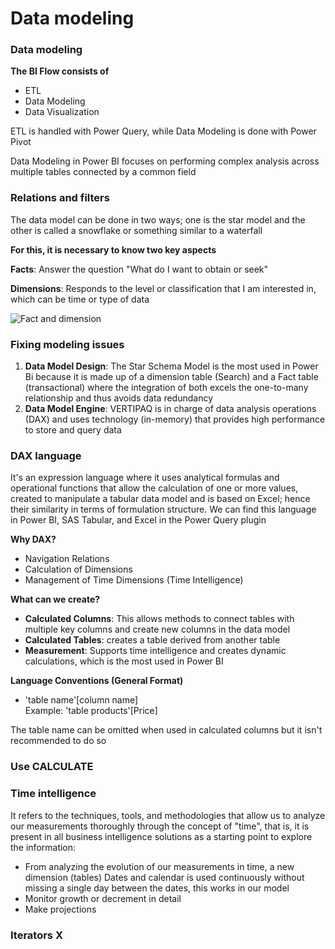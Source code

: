 # Data modeling

### Data modeling

**The BI Flow consists of**

* ETL
* Data Modeling
* Data Visualization

ETL is handled with Power Query, while Data Modeling is done with Power Pivot

Data Modeling in Power BI focuses on performing complex analysis across multiple tables connected by a common field

### Relations and filters

The data model can be done in two ways; one is the star model and the other is called a snowflake or something similar to a waterfall

**For this, it is necessary to know two key aspects**

**Facts**: Answer the question "What do I want to obtain or seek"

**Dimensions**: Responds to the level or classification that I am interested in, which can be time or type of data

![Fact and dimension](https://i.imgur.com/gTFNcvu.png)

### Fixing modeling issues

1. **Data Model Design**: The Star Schema Model is the most used in Power Bi because it is made up of a dimension table (Search) and a Fact table (transactional) where the integration of both excels the one-to-many relationship and thus avoids data redundancy
2. **Data Model Engine**: VERTIPAQ is in charge of data analysis operations (DAX) and uses technology (in-memory) that provides high performance to store and query data

### DAX language

It's an expression language where it uses analytical formulas and operational functions that allow the calculation of one or more values, created to manipulate a tabular data model and is based on Excel; hence their similarity in terms of formulation structure. We can find this language in Power BI, SAS Tabular, and Excel in the Power Query plugin

**Why DAX?**

* Navigation Relations
* Calculation of Dimensions
* Management of Time Dimensions (Time Intelligence)

**What can we create?**

* **Calculated Columns**: This allows methods to connect tables with multiple key columns and create new columns in the data model
* **Calculated Tables**: creates a table derived from another table
* **Measurement**: Supports time intelligence and creates dynamic calculations, which is the most used in Power BI

**Language Conventions (General Format)**

* 'table name'\[column name]\
  Example: 'table products'\[Price]

The table name can be omitted when used in calculated columns but it isn't recommended to do so

### Use CALCULATE

### Time intelligence

It refers to the techniques, tools, and methodologies that allow us to analyze our measurements thoroughly through the concept of "time", that is, it is present in all business intelligence solutions as a starting point to explore the information:

* From analyzing the evolution of our measurements in time, a new dimension (tables) Dates and calendar is used continuously without missing a single day between the dates, this works in our model
* Monitor growth or decrement in detail
* Make projections

### Iterators X

